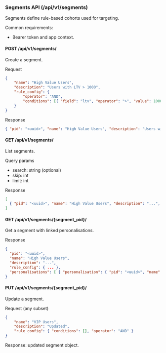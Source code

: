 ### Segments API (/api/v1/segments)

Segments define rule-based cohorts used for targeting.

Common requirements:

- Bearer token and app context.

#### POST /api/v1/segments/

Create a segment.

Request

```json
{
	"name": "High Value Users",
	"description": "Users with LTV > 1000",
	"rule_config": {
		"operator": "AND",
		"conditions": [{ "field": "ltv", "operator": ">", "value": 1000 }]
	}
}
```

Response

```json
{ "pid": "<uuid>", "name": "High Value Users", "description": "Users with LTV > 1000", "rule_config": { ... } }
```

#### GET /api/v1/segments/

List segments.

Query params

- search: string (optional)
- skip: int
- limit: int

Response

```json
[
  { "pid": "<uuid>", "name": "High Value Users", "description": "...", "rule_config": { ... } }
]
```

#### GET /api/v1/segments/{segment_pid}/

Get a segment with linked personalisations.

Response

```json
{
  "pid": "<uuid>",
  "name": "High Value Users",
  "description": "...",
  "rule_config": { ... },
  "personalisations": [ { "personalisation": { "pid": "<uuid>", "name": "Promo 10%" } } ]
}
```

#### PUT /api/v1/segments/{segment_pid}/

Update a segment.

Request (any subset)

```json
{
	"name": "VIP Users",
	"description": "Updated",
	"rule_config": { "conditions": [], "operator": "AND" }
}
```

Response: updated segment object.
